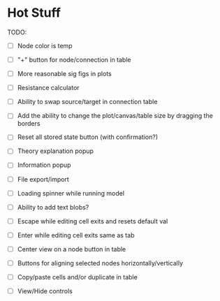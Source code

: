 # Hot Stuff

TODO:
- [ ] Node color is temp
- [ ] "+" button for node/connection in table
- [ ] More reasonable sig figs in plots
- [ ] Resistance calculator
- [ ] Ability to swap source/target in connection table
- [ ] Add the ability to change the plot/canvas/table size by dragging the borders
- [ ] Reset all stored state button (with confirmation?)
 

- [ ] Theory explanation popup
- [ ] Information popup
- [ ] File export/import
- [ ] Loading spinner while running model
- [ ] Ability to add text blobs?


- [ ] Escape while editing cell exits and resets default val
- [ ] Enter while editing cell exits same as tab
- [ ] Center view on a node button in table
- [ ] Buttons for aligning selected nodes horizontally/vertically
- [ ] Copy/paste cells and/or duplicate in table
- [ ] View/Hide controls
